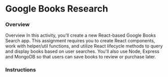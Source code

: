 <h1>Google Books Research</h1>
<h3>Overview</h3>
<p>Overview In this activity, you'll create a new React-based Google Books Search app. This assignment requires you to
    create React components, work with helper/util functions, and utilize React lifecycle methods to query and display
    books based on user searches. You'll also use Node, Express and MongoDB so that users can save books to review or
    purchase later.
</p>

<h3>Instructions</h3>